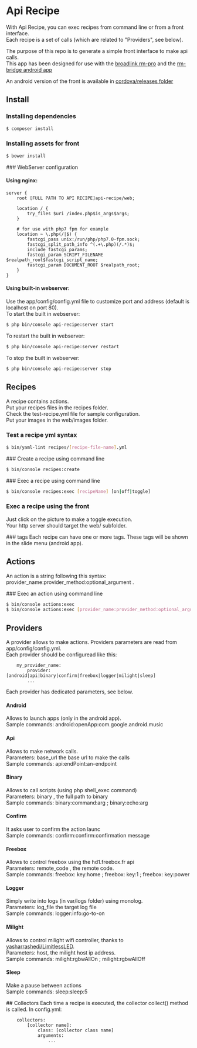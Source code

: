 # Api Recipe

With Api Recipe, you can exec recipes from command line or from a front interface.  
Each recipe is a set of calls (which are related to "Providers", see below).  

The purpose of this repo is to generate a simple front interface to make api calls.   
This app has been designed for use with the
[broadlink rm-pro](http://amzn.to/2hiTWk5) and the [rm-bridge android app](https://play.google.com/store/apps/details?id=de.fun2code.android.rmbridge)

An android version of the front is available in [cordova/releases folder](https://github.com/gpenverne/api-recipe/tree/master/cordova/releases)

## Install
### Installing dependencies
```bash
$ composer install
```
### Installing assets for front
```bash
$ bower install
```

### WebServer configuration
#### Using nginx:
```
server {
    root [FULL PATH TO API RECIPE]api-recipe/web;

    location / {
        try_files $uri /index.php$is_args$args;
    }

    # for use with php7 fpm for example
    location ~ \.php(/|$) {
        fastcgi_pass unix:/run/php/php7.0-fpm.sock;
        fastcgi_split_path_info ^(.+\.php)(/.*)$;
        include fastcgi_params;
        fastcgi_param SCRIPT_FILENAME $realpath_root$fastcgi_script_name;
        fastcgi_param DOCUMENT_ROOT $realpath_root;
    }
}
```
#### Using built-in webserver:  
Use the app/config/config.yml file to customize port and address (default is localhost on port 80).  
To start the built in webserver:
```bash
$ php bin/console api-recipe:server start
```
To restart the built in webserver:
```bash
$ php bin/console api-recipe:server restart
```
To stop the built in webserver:
```bash
$ php bin/console api-recipe:server stop
```
## Recipes
A recipe contains actions.  
Put your recipes files in the recipes folder.  
Check the test-recipe.yml file for sample configuration.  
Put your images in the web/images folder.  

### Test a recipe yml syntax
```bash
$ bin/yaml-lint recipes/[recipe-file-name].yml
```

### Create a recipe using command line
```bash
$ bin/console recipes:create
```

### Exec a recipe using command line
```bash
$ bin/console recipes:exec [recipeName] [on|off|toggle]
```

### Exec a recipe using the front
Just click on the picture to make a toggle execution.  
Your http server should target the web/ subfolder.  

### tags
Each recipe can have one or more tags. These tags will be shown in the slide menu (android app).

## Actions
An action is a string following this syntax: provider_name:provider_method:optional_argument .

### Exec an action using command line
```bash
$ bin/console actions:exec
$ bin/console actions:exec [provider_name:provider_method:optional_argument]
```

## Providers
A provider allows to make actions. Providers parameters are read from app/config/config.yml.  
Each provider should be configuread like this:  
```
    my_provider_name:
        provider: [android|api|binary|confirm|freebox|logger|milight|sleep]
        ...
```

Each provider has dedicated parameters, see below.
#### Android
Allows to launch apps (only in the android app).  
Sample commands: android:openApp:com.google.android.music  
#### Api
Allows to make network calls.  
Parameters: base_url the base url to make the calls  
Sample commands: api:endPoint:an-endpoint  
#### Binary
Allows to call scripts (using php shell_exec command)  
Parameters: binary , the full path to binary  
Sample commands: binary:command:arg ; binary:echo:arg  
#### Confirm
It asks user to confirm the action launc   
Sample commands: confirm:confirm:confirmation message  
#### Freebox
Allows to control freebox using the hd1.freebox.fr api  
Parameters: remote_code , the remote code.  
Sample commands: freebox: key:home ; freebox: key:1 ; freebox: key:power  
#### Logger
Simply write into logs (in var/logs folder) using monolog.  
Parameters: log_file the target log file  
Sample commands: logger:info:go-to-on  
#### Milight
Allows to control milight wifi controller, thanks to [yasharrashedi/LimitlessLED](https://github.com/yasharrashedi/LimitlessLED).  
Parameters: host, the milight host ip address.  
Sample commands: milight:rgbwAllOn ; milight:rgbwAllOff  
#### Sleep
Make a pause between actions  
Sample commands: sleep:sleep:5  

## Collectors
Each time a recipe is executed, the collector collect() method is called.
In config.yml:
```
    collectors:
        [collector name]:
            class: [collector class name]
            arguments:
                ...
```
